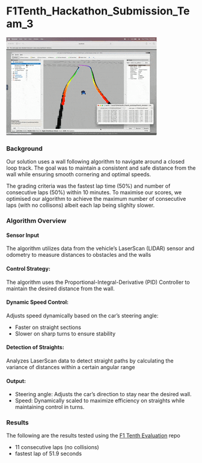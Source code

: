# F1Tenth_Hackathon_Submission_Team_3

![](https://github.com/harish950/F1Tenth_Hackathon_Submission_Team_3/blob/main/rviz.gif)

### Background
Our solution uses a wall following algorithm to navigate around a closed loop track. The goal was to maintain a consistent and safe distance from the wall while ensuring smooth cornering and optimal speeds. 

The grading criteria was the fastest lap time (50%) and number of consecutive laps (50%) within 10 minutes. To maximise our scores, we optimised our algorithm to achieve the maximum number of consecutive laps (with no collisons) albeit each lap being slighlty slower. 

### Algorithm Overview

#### Sensor Input
The algorithm utilizes data from the vehicle’s LaserScan (LIDAR) sensor and odometry to measure distances to obstacles and the walls

#### Control Strategy:
The algorithm uses the Proportional-Integral-Derivative (PID) Controller to maintain the desired distance from the wall. 


#### Dynamic Speed Control:
Adjusts speed dynamically based on the car’s steering angle:
- Faster on straight sections
- Slower on sharp turns to ensure stability

#### Detection of Straights:
Analyzes LaserScan data to detect straight paths by calculating the variance of distances within a certain angular range

#### Output:
- Steering angle: Adjusts the car’s direction to stay near the desired wall.
- Speed: Dynamically scaled to maximize efficiency on straights while maintaining control in turns.


### Results

The following are the results tested using the [F1 Tenth Evaluation](https://github.com/NTU-Autonomous-Racing-Team/F1Tenth_Hackathon_Evaluation/tree/main) repo

- 11 consecutive laps (no collisions)
- fastest lap of 51.9 seconds
